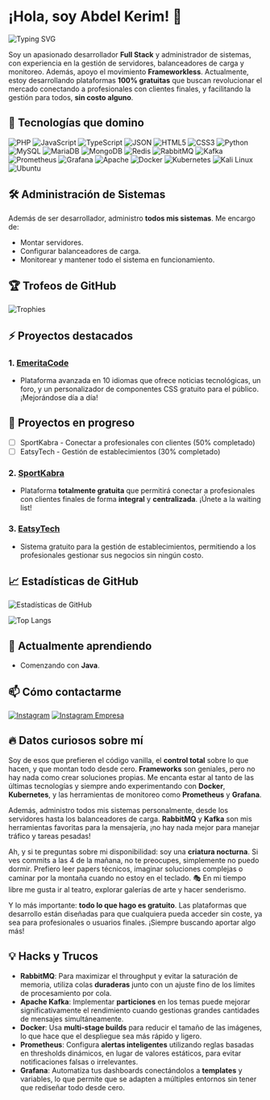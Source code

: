 # ¡Hola, soy Abdel Kerim! 👋

![Typing SVG](https://readme-typing-svg.herokuapp.com/?lines=Desarrollador+Fullstack;Administrador+de+Sistemas;Siempre+Aprendiendo+Algo+Nuevo)

Soy un apasionado desarrollador **Full Stack** y administrador de sistemas, con experiencia en la gestión de servidores, balanceadores de carga y monitoreo. Además, apoyo el movimiento **Frameworkless**. Actualmente, estoy desarrollando plataformas **100% gratuitas** que buscan revolucionar el mercado conectando a profesionales con clientes finales, y facilitando la gestión para todos, **sin costo alguno**.

## 🚀 Tecnologías que domino

![PHP](https://img.shields.io/badge/-PHP-777BB4?logo=php&logoColor=white)
![JavaScript](https://img.shields.io/badge/-JavaScript-F7DF1E?logo=javascript&logoColor=black)
![TypeScript](https://img.shields.io/badge/-TypeScript-3178C6?logo=typescript&logoColor=white)
![JSON](https://img.shields.io/badge/-JSON-000?logo=json&logoColor=white)
![HTML5](https://img.shields.io/badge/-HTML5-E34F26?logo=html5&logoColor=white)
![CSS3](https://img.shields.io/badge/-CSS3-1572B6?logo=css3)
![Python](https://img.shields.io/badge/-Python-3776AB?logo=python&logoColor=white)
![MySQL](https://img.shields.io/badge/-MySQL-4479A1?logo=mysql&logoColor=white)
![MariaDB](https://img.shields.io/badge/-MariaDB-003545?logo=mariadb&logoColor=white)
![MongoDB](https://img.shields.io/badge/-MongoDB-47A248?logo=mongodb&logoColor=white)
![Redis](https://img.shields.io/badge/-Redis-DC382D?logo=redis&logoColor=white)
![RabbitMQ](https://img.shields.io/badge/-RabbitMQ-FF6600?logo=rabbitmq&logoColor=white)
![Kafka](https://img.shields.io/badge/-Kafka-231F20?logo=apache-kafka&logoColor=white)
![Prometheus](https://img.shields.io/badge/-Prometheus-E6522C?logo=prometheus&logoColor=white)
![Grafana](https://img.shields.io/badge/-Grafana-F46800?logo=grafana&logoColor=white)
![Apache](https://img.shields.io/badge/-Apache-D22128?logo=apache&logoColor=white)
![Docker](https://img.shields.io/badge/-Docker-2496ED?logo=docker&logoColor=white)
![Kubernetes](https://img.shields.io/badge/-Kubernetes-326CE5?logo=kubernetes&logoColor=white)
![Kali Linux](https://img.shields.io/badge/-Kali%20Linux-557C94?logo=kali-linux&logoColor=white)
![Ubuntu](https://img.shields.io/badge/-Ubuntu-E95420?logo=ubuntu&logoColor=white)

## 🛠️ Administración de Sistemas

Además de ser desarrollador, administro **todos mis sistemas**. Me encargo de:

- Montar servidores.
- Configurar balanceadores de carga.
- Monitorear y mantener todo el sistema en funcionamiento.

## 🏆 Trofeos de GitHub

![Trophies](https://github-profile-trophy.vercel.app/?username=TuUsuario&theme=algolia)

## ⚡ Proyectos destacados

### 1. [EmeritaCode](https://www.emeritacode.com/)
- Plataforma avanzada en 10 idiomas que ofrece noticias tecnológicas, un foro, y un personalizador de componentes CSS gratuito para el público. ¡Mejorándose día a día!

## 🚧 Proyectos en progreso

- [ ] SportKabra - Conectar a profesionales con clientes (50% completado)
- [ ] EatsyTech - Gestión de establecimientos (30% completado)

### 2. [SportKabra](https://www.sportkabra.com/)
- Plataforma **totalmente gratuita** que permitirá conectar a profesionales con clientes finales de forma **integral** y **centralizada**. ¡Únete a la waiting list!

### 3. [EatsyTech](https://www.eatsytech.com/)
- Sistema gratuito para la gestión de establecimientos, permitiendo a los profesionales gestionar sus negocios sin ningún costo.

## 📈 Estadísticas de GitHub

![Estadísticas de GitHub](https://github-readme-stats.vercel.app/api?username=Abdl-kerim&show_icons=true&theme=radical&bg_color=30,e96443,904e95&title_color=fff&text_color=fff)

![Top Langs](https://github-readme-stats.vercel.app/api/top-langs/?username=Abdl-kerim&layout=donut-vertical&theme=radical&bg_color=15,aef9e8,ffdcca&title_color=fff&text_color=fff)

## 🌱 Actualmente aprendiendo

- Comenzando con **Java**.

## 📫 Cómo contactarme

[![Instagram](https://img.shields.io/badge/-Instagram-E4405F?logo=Instagram&logoColor=white)](https://www.instagram.com/abdel_kerim01)
[![Instagram Empresa](https://img.shields.io/badge/-Instagram%20(empresa)-E4405F?logo=Instagram&logoColor=white)](https://www.instagram.com/emeritacode)

## 🔥 Datos curiosos sobre mí

Soy de esos que prefieren el código vanilla, el **control total** sobre lo que hacen, y que montan todo desde cero. **Frameworks** son geniales, pero no hay nada como crear soluciones propias. Me encanta estar al tanto de las últimas tecnologías y siempre ando experimentando con **Docker**, **Kubernetes**, y las herramientas de monitoreo como **Prometheus** y **Grafana**.

Además, administro todos mis sistemas personalmente, desde los servidores hasta los balanceadores de carga. **RabbitMQ** y **Kafka** son mis herramientas favoritas para la mensajería, ¡no hay nada mejor para manejar tráfico y tareas pesadas!

Ah, y si te preguntas sobre mi disponibilidad: soy una **criatura nocturna**. Si ves commits a las 4 de la mañana, no te preocupes, simplemente no puedo dormir. Prefiero leer papers técnicos, imaginar soluciones complejas o caminar por la montaña cuando no estoy en el teclado. 🎭 En mi tiempo libre me gusta ir al teatro, explorar galerías de arte y hacer senderismo.

Y lo más importante: **todo lo que hago es gratuito**. Las plataformas que desarrollo están diseñadas para que cualquiera pueda acceder sin coste, ya sea para profesionales o usuarios finales. ¡Siempre buscando aportar algo más!

## 💡 Hacks y Trucos

- **RabbitMQ**: Para maximizar el throughput y evitar la saturación de memoria, utiliza colas **duraderas** junto con un ajuste fino de los límites de procesamiento por cola.
- **Apache Kafka**: Implementar **particiones** en los temas puede mejorar significativamente el rendimiento cuando gestionas grandes cantidades de mensajes simultáneamente.
- **Docker**: Usa **multi-stage builds** para reducir el tamaño de las imágenes, lo que hace que el despliegue sea más rápido y ligero.
- **Prometheus**: Configura **alertas inteligentes** utilizando reglas basadas en thresholds dinámicos, en lugar de valores estáticos, para evitar notificaciones falsas o irrelevantes.
- **Grafana**: Automatiza tus dashboards conectándolos a **templates** y variables, lo que permite que se adapten a múltiples entornos sin tener que rediseñar todo desde cero.

